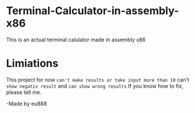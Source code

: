 # Terminal-Calculator-in-assembly-x86
This is an actual terminal calulator made in assembly x86
# Limiations
This project for now `can't make results or take input more than 10` can't `show negativ result` and `can show wrong results`
If you know how to fix, please tell me.

-Made by eu888